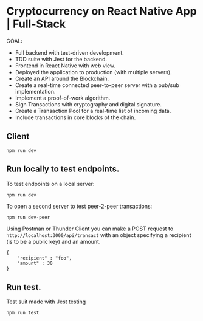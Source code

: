 # Cryptocurrency on React Native App | Full-Stack


GOAL:

- Full backend with test-driven development.
- TDD suite with Jest for the backend.
- Frontend in React Native with web view.
- Deployed the application to production (with multiple servers).
- Create an API around the Blockchain.
- Create a real-time connected peer-to-peer server with a pub/sub implementation.
- Implement a proof-of-work algorithm.
- Sign Transactions with cryptography and digital signature.
- Create a Transaction Pool for a real-time list of incoming data.
- Include transactions in core blocks of the chain.

## Client
`npm run dev`


## Run locally to test endpoints.

To test endpoints on a local server:
``` 
npm run dev
```

To open a second server to test peer-2-peer transactions:
``` 
npm run dev-peer

```

Using Postman or Thunder Client you can make a POST request to `http://localhost:3000/api/transact` with an object specifying a recipient (is to be a public key) and an amount.
```
{
    "recipient" : "foo",
    "amount" : 30
}
```


## Run test.

Test suit made with Jest testing
``` 
npm run test
```
